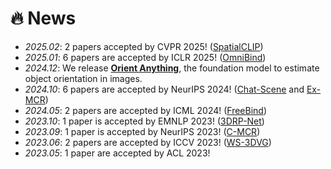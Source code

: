 # 🔥 News
- *2025.02*: 2 papers accepted by CVPR 2025! ([SpatialCLIP]())
- *2025.01*: 6 papers are accepted by ICLR 2025! ([OmniBind](https://arxiv.org/abs/2407.11895))
- *2024.12*: We release [**Orient Anything**](https://orient-anything.github.io/), the foundation model to estimate object orientation in images.
- *2024.10*: 6 papers are accepted by NeurIPS 2024! ([Chat-Scene](https://openreview.net/pdf?id=t3BhmwAzhv) and [Ex-MCR](https://proceedings.neurips.cc/paper_files/paper/2024/file/a71df365f872a39e58475f1fa7950879-Paper-Conference.pdf))
- *2024.05*: 2 papers are accepted by ICML 2024! ([FreeBind](https://arxiv.org/pdf/2405.04883))
- *2023.10*: 1 paper is accepted by EMNLP 2023! ([3DRP-Net](https://arxiv.org/pdf/2307.13363))
- *2023.09*: 1 paper is accepted by NeurIPS 2023! ([C-MCR](https://proceedings.neurips.cc/paper_files/paper/2023/file/46362971bfc3a97e6a271f2eb90fba17-Paper-Conference.pdf))
- *2023.06*: 2 papers are accepted by ICCV 2023! ([WS-3DVG](https://openaccess.thecvf.com/content/ICCV2023/papers/Wang_Distilling_Coarse-to-Fine_Semantic_Matching_Knowledge_for_Weakly_Supervised_3D_Visual_ICCV_2023_paper.pdf))
- *2023.05*: 1 paper are accepted by ACL 2023!